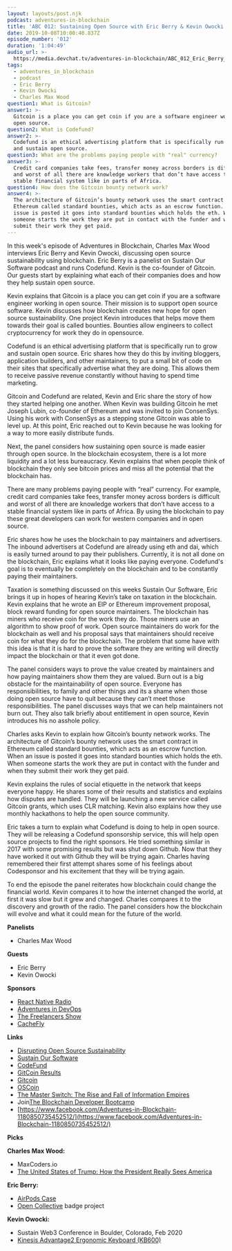 ```yaml
---
layout: layouts/post.njk
podcast: adventures-in-blockchain
title: 'ABC 012: Sustaining Open Source with Eric Berry & Kevin Owocki'
date: 2019-10-08T10:00:40.837Z
episode_number: '012'
duration: '1:04:49'
audio_url: >-
  https://media.devchat.tv/adventures-in-blockchain/ABC_012_Eric_Berry_and_Kevin_Owocki.mp3
tags:
  - adventures_in_blockchain
  - podcast
  - Eric Berry
  - Kevin Owocki
  - Charles Max Wood
question1: What is Gitcoin?
answer1: >-
  Gitcoin is a place you can get coin if you are a software engineer working in
  open source.
question2: What is Codefund?
answer2: >-
  Codefund is an ethical advertising platform that is specifically run to grow
  and sustain open source.
question3: What are the problems paying people with "real" currency?
answer3: >-
  Credit card companies take fees, transfer money across borders is difficult
  and worst of all there are knowledge workers that don’t have access to a
  stable financial system like in parts of Africa.
question4: How does the Gitcoin bounty network work?
answer4: >-
  The architecture of Gitcoin’s bounty network uses the smart contract in
  Ethereum called standard bounties, which acts as an escrow function. When an
  issue is posted it goes into standard bounties which holds the eth. When
  someone starts the work they are put in contact with the funder and when they
  submit their work they get paid.
---
```

In this week's episode of Adventures in Blockchain, Charles Max Wood interviews Eric Berry and Kevin Owocki, discussing open source sustainability using blockchain. Eric Berry is a panelist on Sustain Our Software podcast and runs Codefund. Kevin is the co-founder of Gitcoin. Our guests start by explaining what each of their companies does and how they help sustain open source. 

Kevin explains that Gitcoin is a place you can get coin if you are a software engineer working in open source. Their mission is to support open source software. Kevin discusses how blockchain creates new hope for open source sustainability. One project Kevin introduces that helps move them towards their goal is called bounties. Bounties allow engineers to collect cryptocurrency for work they do in opensource. 

Codefund is an ethical advertising platform that is specifically run to grow and sustain open source. Eric shares how they do this by inviting bloggers, application builders, and other maintainers,  to put a small bit of code on their sites that specifically advertise what they are doing. This allows them to receive passive revenue constantly without having to spend time marketing.

Gitcoin and Codefund are related, Kevin and Eric share the story of how they started helping one another. When Kevin was building Gitcoin he met Joseph Lubin, co-founder of Ethereum and was invited to join ConsenSys. Using his work with ConsenSys as a stepping stone Gitcoin was able to level up. At this point, Eric reached out to Kevin because he was looking for a way to more easily distribute funds. 

Next, the panel considers how sustaining open source is made easier through open source. In the blockchain ecosystem, there is a lot more liquidity and a lot less bureaucracy. Kevin explains that when people think of blockchain they only see bitcoin prices and miss all the potential that the blockchain has. 

There are many problems paying people with “real” currency. For example, credit card companies take fees, transfer money across borders is difficult and worst of all there are knowledge workers that don’t have access to a stable financial system like in parts of Africa. By using the blockchain to pay these great developers can work for western companies and in open source.

Eric shares how he uses the blockchain to pay maintainers and advertisers. The inbound advertisers at Codefund are already using eth and dai, which is easily turned around to pay their publishers. Currently, it is not all done on the blockchain, Eric explains what it looks like paying everyone. Codefund's goal is to eventually be completely on the blockchain and to be constantly paying their maintainers. 

Taxation is something discussed on this weeks Sustain Our Software, Eric brings it up in hopes of hearing Kevin’s take on taxation in the blockchain. Kevin explains that he wrote an EIP or Ethereum improvement proposal, block reward funding for open source maintainers. The blockchain has miners who receive coin for the work they do. Those miners use an algorithm to show proof of work. Open source maintainers do work for the blockchain as well and his proposal says that maintainers should receive coin for what they do for the blockchain. The problem that some have with this idea is that it is hard to prove the software they are writing will directly impact the blockchain or that it even got done.

The panel considers ways to prove the value created by maintainers and how paying maintainers show them they are valued. Burn out is a big obstacle for the maintainability of open source. Everyone has responsibilities, to family and other things and its a shame when those doing open source have to quit because they can’t meet those responsibilities. The panel discusses ways that we can help maintainers not burn out. They also talk briefly about entitlement in open source, Kevin introduces his no asshole policy.

Charles asks Kevin to explain how Gitcoin’s bounty network works. The architecture of Gitcoin’s bounty network uses the smart contract in Ethereum called standard bounties, which acts as an escrow function. When an issue is posted it goes into standard bounties which holds the eth. When someone starts the work they are put in contact with the funder and when they submit their work they get paid. 

Kevin explains the rules of social etiquette in the network that keeps everyone happy. He shares some of their results and statistics and explains how disputes are handled. They will be launching a new service called Gitcoin grants, which uses CLR matching. Kevin also explains how they use monthly hackathons to help the open source community.

Eric takes a turn to explain what Codefund is doing to help in open source. They will be releasing a Codefund sponsorship service, this will help open source projects to find the right sponsors. He tried something similar in 2017 with some promising results but was shut down Github. Now that they have worked it out with Github they will be trying again. Charles having remembered their first attempt shares some of his feelings about Codesponsor and his excitement that they will be trying again. 

To end the episode the panel reiterates how blockchain could change the financial world. Kevin compares it to how the internet changed the world, at first it was slow but it grew and changed. Charles compares it to the discovery and growth of the radio. The panel considers how the blockchain will evolve and what it could mean for the future of the world. 


**Panelists**

- Charles Max Wood

**Guests**

- Eric Berry
- Kevin Owocki

**Sponsors**

- [React Native Radio](https://devchat.tv/react-native-radio/)
- [Adventures in DevOps](https://devchat.tv/adventures-in-devops/)
- [The Freelancers Show](https://devchat.tv/freelancers/)
- [CacheFly](https://www.cachefly.com/)

**Links**

- [Disrupting Open Source Sustainability](https://speakerdeck.com/coderberry/disrupting-open-source-sustainability)
- [Sustain Our Software](https://devchat.tv/sustain-our-software/)
- [CodeFund](https://codefund.io/)
- [GitCoin Results](https://gitcoin.co/results)
- [Gitcoin](https://gitcoin.co/)
- [OSCoin](http://oscoin.io/)
- [The Master Switch: The Rise and Fall of Information Empires](https://www.amazon.com/Master-Switch-Rise-Information-Empires/dp/0307390993/ref=asc_df_0307390993/?tag=hyprod-20&amp;linkCode=df0&amp;hvadid=312025907421&amp;hvpos=1o1&amp;hvnetw=g&amp;hvrand=10362814121834003069&amp;hvpone=&amp;hvptwo=&amp;hvqmt=&amp;hvdev=c&amp;hvdvcmdl=&amp;hvlocint=&amp;hvlocphy=9029751&amp;hvtargid=pla-402600891829&amp;psc=1)
- Join[The Blockchain Developer Bootcamp](http://www.dappuniversity.com/bootcamp)
- [https://www.facebook.com/Adventures-in-Blockchain-1180850735452512/](https://www.facebook.com/Adventures-in-Blockchain-1180850735452512/)

**Picks**

**Charles Max Wood:**

- MaxCoders.io
- [The United States of Trump: How the President Really Sees America](https://www.amazon.com/United-States-Trump-President-America/dp/125023722X)

**Eric Berry:**

- [AirPods Case](https://www.amazon.com/AirPods-Leather-Amoysanli-Airpods-Keychain/dp/B07TMMB4SX/ref=asc_df_B07TMMB4SX/?tag=hyprod-20&amp;linkCode=df0&amp;hvadid=366289984963&amp;hvpos=1o4&amp;hvnetw=g&amp;hvrand=4987888420241274532&amp;hvpone=&amp;hvptwo=&amp;hvqmt=&amp;hvdev=c&amp;hvdvcmdl=&amp;hvlocint=&amp;hvlocphy=9029751&amp;hvtargid=pla-810760983062&amp;psc=1&amp;tag=&amp;ref=&amp;adgrpid=74356900777&amp;hvpone=&amp;hvptwo=&amp;hvadid=366289984963&amp;hvpos=1o4&amp;hvnetw=g&amp;hvrand=4987888420241274532&amp;hvqmt=&amp;hvdev=c&amp;hvdvcmdl=&amp;hvlocint=&amp;hvlocphy=9029751&amp;hvtargid=pla-810760983062)
- [Open Collective](https://opencollective.com/) badge project

**Kevin Owocki:**

- Sustain Web3 Conference in Boulder, Colorado, Feb 2020
- [Kinesis Advantage2 Ergonomic Keyboard (KB600)](https://www.amazon.com/Kinesis-Advantage2-Ergonomic-Keyboard-KB600/dp/B01KR1C5PY/ref=sr_1_2?gclid=Cj0KCQjwoebsBRCHARIsAC3JP0JpvHOxPL0JAIZW7vxXXDdKEQGwpObzX6pkYPJmphl_B_CWOmTs5qkaAiKgEALw_wcB&amp;hvadid=198202643706&amp;hvdev=c&amp;hvlocphy=9029751&amp;hvnetw=g&amp;hvpos=1t1&amp;hvqmt=e&amp;hvrand=15363317019270087245&amp;hvtargid=kwd-301696958095&amp;hydadcr=18009_9430076&amp;keywords=kinesis+advantage+2&amp;qid=1570397057&amp;s=electronics&amp;sr=1-2)
